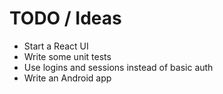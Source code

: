 # TODO / Ideas

+ Start a React UI
+ Write some unit tests
+ Use logins and sessions instead of basic auth
+ Write an Android app
